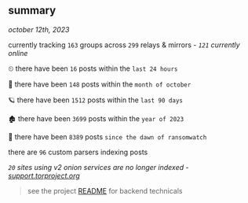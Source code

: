 
## summary
_october 12th, 2023_

currently tracking `163` groups across `299` relays & mirrors - _`121` currently online_

⏲ there have been `16` posts within the `last 24 hours`

🦈 there have been `148` posts within the `month of october`

🪐 there have been `1512` posts within the `last 90 days`

🏚 there have been `3699` posts within the `year of 2023`

🦕 there have been `8389` posts `since the dawn of ransomwatch`

there are `96` custom parsers indexing posts

_`20` sites using v2 onion services are no longer indexed - [support.torproject.org](https://support.torproject.org/onionservices/v2-deprecation/)_

> see the project [README](https://github.com/joshhighet/ransomwatch#ransomwatch--) for backend technicals
